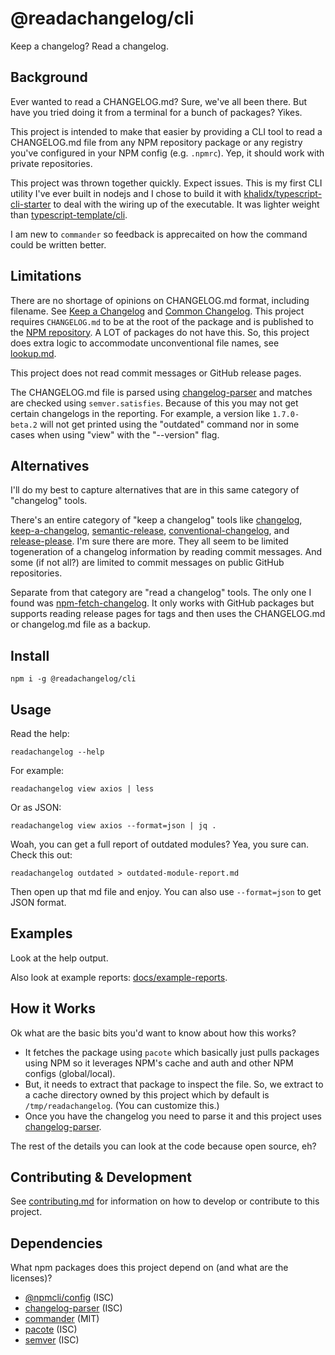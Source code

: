 # @readachangelog/cli

Keep a changelog? Read a changelog.

## Background

Ever wanted to read a CHANGELOG.md? Sure, we've all been there. But have you tried doing it from a terminal for a bunch of packages? Yikes.

This project is intended to make that easier by providing a CLI tool to read a CHANGELOG.md file from any NPM repository package or any registry you've configured in your NPM config (e.g. `.npmrc`). Yep, it should work with private repositories.

This project was thrown together quickly. Expect issues. This is my first CLI utility I've ever built in nodejs and I chose to build it with [khalidx/typescript-cli-starter](https://github.com/khalidx/typescript-cli-starter) to deal with the wiring up of the executable. It was lighter weight than [typescript-template/cli](https://www.npmjs.com/package/@typescript-template/cli).

I am new to `commander` so feedback is apprecaited on how the command could be written better.

## Limitations

There are no shortage of opinions on CHANGELOG.md format, including filename. See [Keep a Changelog](https://keepachangelog.com/) and [Common Changelog](https://common-changelog.org/). This project requires `CHANGELOG.md` to be at the root of the package and is published to the [NPM repository](https://www.npmjs.com/). A LOT of packages do not have this. So, this project does extra logic to accommodate unconventional file names, see [lookup.md](https://github.com/josephdpurcell/readachangelog/tree/main/docs/lookup.md).

This project does not read commit messages or GitHub release pages.

The CHANGELOG.md file is parsed using [changelog-parser](https://www.npmjs.com/package/changelog-parser) and matches are checked using `semver.satisfies`. Because of this you may not get certain changelogs in the reporting. For example, a version like `1.7.0-beta.2` will not get printed using the "outdated" command nor in some cases when using "view" with the "--version" flag.

## Alternatives

I'll do my best to capture alternatives that are in this same category of "changelog" tools.

There's an entire category of "keep a changelog" tools like [changelog](https://www.npmjs.com/package/changelog), [keep-a-changelog](https://www.npmjs.com/package/keep-a-changelog), [semantic-release](https://www.npmjs.com/package/semantic-release), [conventional-changelog](https://github.com/conventional-changelog), and [release-please](https://www.npmjs.com/package/release-please). I'm sure there are more. They all seem to be limited togeneration of a changelog information by reading commit messages. And some (if not all?) are limited to commit messages on public GitHub repositories.

Separate from that category are "read a changelog" tools. The only one I found was [npm-fetch-changelog](https://www.npmjs.com/package/npm-fetch-changelog). It only works with GitHub packages but supports reading release pages for tags and then uses the CHANGELOG.md or changelog.md file as a backup.

## Install

```
npm i -g @readachangelog/cli
```

## Usage

Read the help:

```
readachangelog --help
```

For example:

```
readachangelog view axios | less
```

Or as JSON:

```
readachangelog view axios --format=json | jq .
```

Woah, you can get a full report of outdated modules? Yea, you sure can. Check this out:

```
readachangelog outdated > outdated-module-report.md
```

Then open up that md file and enjoy. You can also use `--format=json` to get JSON format.

## Examples

Look at the help output.

Also look at example reports: [docs/example-reports](https://github.com/josephdpurcell/readachangelog/tree/main/docs/example-reports).

## How it Works

Ok what are the basic bits you'd want to know about how this works?

- It fetches the package using `pacote` which basically just pulls packages using NPM so it leverages NPM's cache and auth and other NPM configs (global/local).
- But, it needs to extract that package to inspect the file. So, we extract to a cache directory owned by this project which by default is `/tmp/readachangelog`. (You can customize this.)
- Once you have the changelog you need to parse it and this project uses [changelog-parser](https://www.npmjs.com/package/changelog-parser).

The rest of the details you can look at the code because open source, eh?

## Contributing & Development

See [contributing.md](https://github.com/josephdpurcell/readachangelog/blob/main/CONTRIBUTING.md) for information on how to develop or contribute to this project.

## Dependencies

What npm packages does this project depend on (and what are the licenses)?

- [@npmcli/config](https://www.npmjs.com/package/@npmcli/config) (ISC)
- [changelog-parser](https://www.npmjs.com/package/changelog-parser) (ISC)
- [commander](https://www.npmjs.com/package/commander) (MIT)
- [pacote](https://www.npmjs.com/package/pacote) (ISC)
- [semver](https://www.npmjs.com/package/semver) (ISC)
